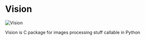 # Vision

![Vision](https://github.com/DiaaZiada/Vision/blob/master/images/Vision.jpg)

Vision is C package for images processing stuff callable in Python






